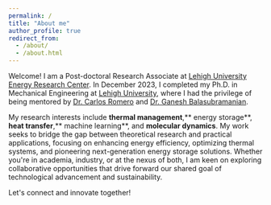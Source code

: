 ```yaml
---
permalink: /
title: "About me"
author_profile: true
redirect_from: 
  - /about/
  - /about.html
---
```


Welcome! I am a Post-doctoral Research Associate at [Lehigh University Energy Research Center](https://www.lehigh.edu/energy/). In December 2023, I completed my Ph.D. in Mechanical Engineering at [Lehigh University](https://www2.lehigh.edu/), where I had the privilege of being mentored by [Dr. Carlos Romero](https://engineering.lehigh.edu/faculty/carlos-e-romero) and [Dr. Ganesh Balasubramanian](https://scholar.google.com/citations?user=QGBm7KoAAAAJ&hl=en). 

My research interests include **thermal management**,** energy storage**, **heat transfer**,** machine learning**, and **molecular dynamics**. My work seeks to bridge the gap between theoretical research and practical applications, focusing on enhancing energy efficiency, optimizing thermal systems, and pioneering next-generation energy storage solutions. Whether you're in academia, industry, or at the nexus of both, I am keen on exploring collaborative opportunities that drive forward our shared goal of technological advancement and sustainability.

Let's connect and innovate together!



<!---
For more details of my background, you can find my CV here: [CV]
-->

